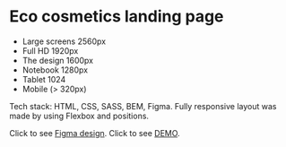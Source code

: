 # Eco cosmetics landing page
- Large screens 2560px
- Full HD 1920px
- The design 1600px
- Notebook 1280px
- Tablet 1024
- Mobile (> 320px)

Tech stack: HTML, CSS, SASS, BEM, Figma.
Fully responsive layout was made by using Flexbox and positions.

Click to see [Figma design](https://www.figma.com/file/Jryi2RU2LgK2bfwsxldABC/brand_of_eco-cosmetics-(Copy)).
Click to see [DEMO](https://vamonospest.github.io/Eco_cosmetics/).

